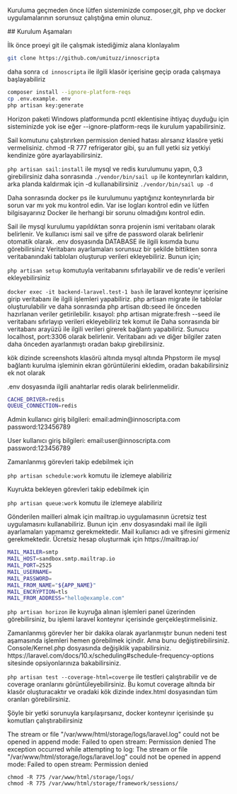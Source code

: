 <p>Kuruluma geçmeden önce lütfen sisteminizde composer,git, php ve docker uygulamalarının sorunsuz çalıştığına emin olunuz.</p>
## Kurulum Aşamaları

<p>
İlk önce proeyi git ile çalışmak istediğimiz alana klonlayalım 

```bash 
git clone https://github.com/umituzz/innoscripta
```

daha sonra 
```cd innoscripta```
ile ilgili klasör içerisine geçip orada çalışmaya başlayabiliriz</p>

```bash 
composer install --ignore-platform-reqs
cp .env.example. env
php artisan key:generate
```
<p>

<p>Horizon paketi Windows platformunda pcntl eklentisine ihtiyaç duyduğu için sisteminizde yok ise eğer --ignore-platform-reqs ile kurulum yapabilirsiniz.</p>
<p>Sail komutunu çalıştırırken permission denied hatası alırsanız klasöre yetki vermelisiniz. chmod -R 777 refrigerator gibi, şu an full yetki siz yetkiyi kendinize göre ayarlayabilirsiniz.</p>

```php artisan sail:install```
ile mysql ve redis kurulumunu yapın, 0,3 girebilirsiniz
daha sonrasında ```./vendor/bin/sail up``` ile konteynırları kaldırın, arka planda kaldırmak için -d kullanabilirsiniz 
```./vendor/bin/sail up -d``` </p>
<p>Daha sonrasında docker ps ile kurulumunu yaptığınız konteynırlarda bir sorun var mı yok mu kontrol edin. Var ise logları kontrol edin ve lütfen bilgisayarınız Docker ile herhangi bir sorunu olmadığını kontrol edin.</p>

<p> Sail ile mysql kurulumu yapıldıktan sonra projenin ismi veritabanı olarak belirlenir. Ve kullanıcı ismi sail ve şifre de password olarak belirlenir otomatik olarak. 
.env dosyasında DATABASE ile ilgili kısımda bunu görebilirsiniz
Veritabanı ayarlamaları sorunsuz bir şekilde bittikten sonra veritabanındaki tabloları oluşturup verileri ekleyebiliriz. Bunun için;


<p>

```php artisan setup``` komutuyla veritabanını sıfırlayabilir ve de redis'e verileri ekleyebilirsiniz 
</p>
<p>

```docker exec -it backend-laravel.test-1 bash``` ile laravel konteynır içerisine girip veritabanı ile ilgili işlemleri yapabiliriz.
php artisan migrate ile tablolar oluşturulabilir ve daha sonrasında
php artisan db:seed ile önceden hazırlanan veriler getirilebilir.
kısayol: php artisan migrate:fresh --seed ile veritabanı sıfırlayıp verileri ekleyebiliriz tek komut ile
Daha sonrasında bir veritabanı arayüzü ile ilgili verileri girerek bağlantı yapabiliriz. Sunucu localhost, port:3306 olarak belirlenir. Veritabanı adı ve diğer bilgiler zaten daha önceden ayarlanmıştı oradan bakıp girebilirsiniz.
</p>

<p>kök dizinde screenshots klasörü altında mysql altında Phpstorm ile mysql bağlantı kurulma işleminin ekran görüntülerini ekledim, oradan bakabilirsiniz ek not olarak</p>

<p> .env dosyasında ilgili anahtarlar redis olarak belirlenmelidir.

```bash
CACHE_DRIVER=redis
QUEUE_CONNECTION=redis
```

</p>


<p> Admin kullanıcı giriş bilgileri: email:admin@innoscripta.com password:123456789 </p>

<p>User kullanıcı giriş bilgileri: email:user@innoscripta.com password:123456789</p>


<p>Zamanlanmış görevleri takip edebilmek için

```php artisan schedule:work``` 
komutu ile izlemeye alabiliriz</p>
<p>Kuyrukta bekleyen görevleri takip edebilmek için 

```php artisan queue:work``` 
komutu ile izlemeye alabiliriz</p>

<p>
Gönderilen mailleri almak için mailtrap.io uygulamasının ücretsiz test uygulamasını kullanabiliriz. Bunun için .env dosyasındaki mail ile ilgili ayarlamaları yapmamız gerekmektedir.
Mail kullanıcı adı ve şifresini girmeniz gerekmektedir. Ücretsiz hesap oluşturmak için https://mailtrap.io/ 

```bash
MAIL_MAILER=smtp
MAIL_HOST=sandbox.smtp.mailtrap.io
MAIL_PORT=2525
MAIL_USERNAME=
MAIL_PASSWORD=
MAIL_FROM_NAME="${APP_NAME}"
MAIL_ENCRYPTION=tls
MAIL_FROM_ADDRESS="hello@example.com"
 ```

</p>

<p>

```php artisan horizon``` ile kuyruğa alınan işlemleri panel üzerinden görebilirsiniz, bu işlemi laravel konteynır içerisinde gerçekleştirmelisiniz.  

</p>

<p>Zamanlanmış görevler her bir dakika olarak ayarlanmıştır bunun nedeni test aşamasında işlemleri hemen görebilmek içindir. Ama bunu değiştirebilirsiniz. Console/Kernel.php dosyasında değişiklik yapabilirsiniz.
https://laravel.com/docs/10.x/scheduling#schedule-frequency-options sitesinde opsiyonlarınıza bakabilirsiniz.</p>


```php artisan test --coverage-html=coverge``` ile testleri çalıştırabilir ve de coverage oranlarını görüntüleyebilirsiniz. Bu komut coverage altında bir klasör oluşturacaktır ve oradaki kök dizinde index.html dosyasından tüm oranları görebilirsiniz.

<p>
Şöyle bir yetki sorunuyla karşılaşırsanız, docker konteynır içerisinde şu komutları çalıştırabilirsiniz 
</p>
<p>
The stream or file "/var/www/html/storage/logs/laravel.log" could not be opened in append mode: Failed to open stream: Permission denied The exception occurred while attempting to log: The stream or file "/var/www/html/storage/logs/laravel.log" could not be opened in append mode: Failed to open stream: Permission denied
</p>
<p>

``` 
chmod -R 775 /var/www/html/storage/logs/
chmod -R 775 /var/www/html/storage/framework/sessions/
```

</p>
